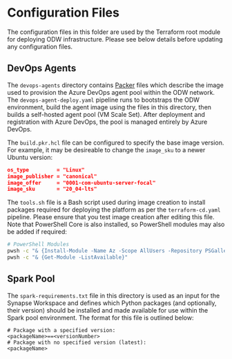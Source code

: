 # Configuration Files
The configuration files in this folder are used by the Terraform root module for deploying ODW infrastructure. Please see below details before updating any configuration files.

## DevOps Agents
The  `devops-agents` directory contains [Packer](https://www.packer.io/) files which describe the image used to provision the Azure DevOps agent pool within the ODW network. The `devops-agent-deploy.yaml` pipeline runs to bootstraps the ODW environment, build the agent image using the files in this directory, then builds a self-hosted agent pool (VM Scale Set). After deployment and registration with Azure DevOps, the pool is managed entirely by Azure DevOps.

The `build.pkr.hcl` file can be configured to specify the base image version. For example, it may be desireable to change the `image_sku` to a newer Ubuntu version:
```json
os_type         = "Linux"
image_publisher = "canonical"
image_offer     = "0001-com-ubuntu-server-focal"
image_sku       = "20_04-lts"
```

The `tools.sh` file is a Bash script used during image creation to install packages required for deploying the platform as per the `terraform-cd.yaml` pipeline. Please ensure that you test image creation after editing this file. Note that PowerShell Core is also installed, so PowerShell modules may also be added if required:
```bash
# PowerShell Modules
pwsh -c "& {Install-Module -Name Az -Scope AllUsers -Repository PSGallery -Force -Verbose}"
pwsh -c "& {Get-Module -ListAvailable}"
```

## Spark Pool
The `spark-requirements.txt` file in this directory is used as an input for the Synapse Workspace and defines which Python packages (and optionally, their version) should be installed and made available for use within the Spark pool environment. The format for this file is outlined below:

```
# Package with a specified version:
<packageName>==<versionNumber>
# Package with no specified version (latest):
<packageName>
```
